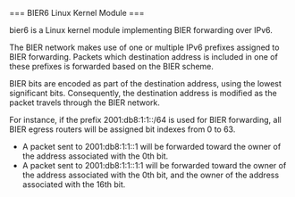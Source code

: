 === BIER6 Linux Kernel Module === 

bier6 is a Linux kernel module implementing BIER forwarding over IPv6.

The BIER network makes use of one or multiple IPv6 prefixes assigned to
BIER forwarding. Packets which destination address is included in one of 
these prefixes is forwarded based on the BIER scheme.

BIER bits are encoded as part of the destination address, using the lowest
significant bits. Consequently, the destination address is modified as the
packet travels through the BIER network.

For instance, if the prefix 2001:db8:1:1::/64 is used for BIER forwarding,
all BIER egress routers will be assigned bit indexes from 0 to 63. 
 - A packet sent to 2001:db8:1:1::1 will be forwarded toward the owner of the 
address associated with the 0th bit.
 - A packet sent to 2001:db8:1:1::1:1 will be forwarded toward the owner of the
address associated with the 0th bit, and the owner of the address associated with
the 16th bit.


